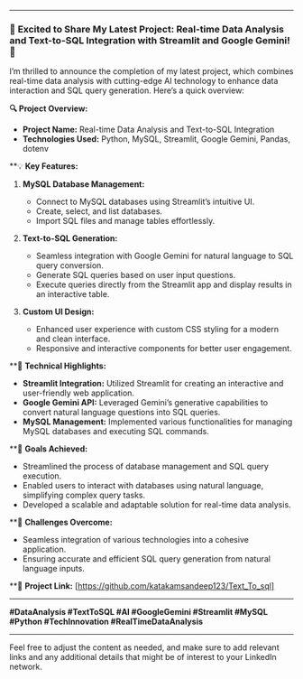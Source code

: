 
---

### 🚀 **Excited to Share My Latest Project: Real-time Data Analysis and Text-to-SQL Integration with Streamlit and Google Gemini!** 🚀

I’m thrilled to announce the completion of my latest project, which combines real-time data analysis with cutting-edge AI technology to enhance data interaction and SQL query generation. Here’s a quick overview:

**🔍 Project Overview:**

- **Project Name:** Real-time Data Analysis and Text-to-SQL Integration
- **Technologies Used:** Python, MySQL, Streamlit, Google Gemini, Pandas, dotenv

**💡 **Key Features:**

1. **MySQL Database Management:**
   - Connect to MySQL databases using Streamlit’s intuitive UI.
   - Create, select, and list databases.
   - Import SQL files and manage tables effortlessly.

2. **Text-to-SQL Generation:**
   - Seamless integration with Google Gemini for natural language to SQL query conversion.
   - Generate SQL queries based on user input questions.
   - Execute queries directly from the Streamlit app and display results in an interactive table.

3. **Custom UI Design:**
   - Enhanced user experience with custom CSS styling for a modern and clean interface.
   - Responsive and interactive components for better user engagement.

**🔧 **Technical Highlights:**

- **Streamlit Integration:** Utilized Streamlit for creating an interactive and user-friendly web application.
- **Google Gemini API:** Leveraged Gemini’s generative capabilities to convert natural language questions into SQL queries.
- **MySQL Management:** Implemented various functionalities for managing MySQL databases and executing SQL commands.

**🎯 **Goals Achieved:**

- Streamlined the process of database management and SQL query execution.
- Enabled users to interact with databases using natural language, simplifying complex query tasks.
- Developed a scalable and adaptable solution for real-time data analysis.

**🌟 **Challenges Overcome:**

- Seamless integration of various technologies into a cohesive application.
- Ensuring accurate and efficient SQL query generation from natural language inputs.

**🔗 **Project Link:** [https://github.com/katakamsandeep123/Text_To_sql]


---

**#DataAnalysis #TextToSQL #AI #GoogleGemini #Streamlit #MySQL #Python #TechInnovation #RealTimeDataAnalysis**

---

Feel free to adjust the content as needed, and make sure to add relevant links and any additional details that might be of interest to your LinkedIn network.
